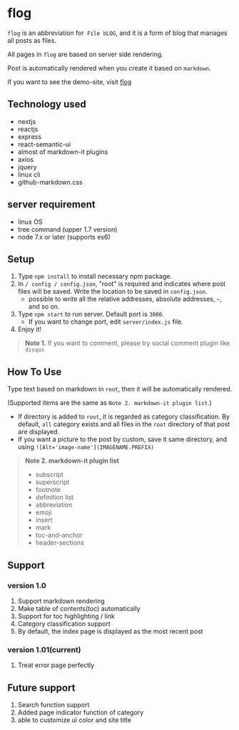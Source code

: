 # flog

`flog` is an abbreviation for` File bLOG`, and it is a form of blog that manages all posts as files.

All pages in `flog` are based on server side rendering.

Post is automatically rendered when you create it based on `markdown`.

If you want to see the demo-site, visit [flog](https://flog.phople.us)

## Technology used

 - nextjs
 - reactjs
 - express
 - react-semantic-ui
 - almost of markdown-it plugins
 - axios
 - jquery
 - linux cli
 - github-markdown.css

## server requirement

 - linux OS
 - tree command (upper 1.7 version)
 - node 7.x or later (supports es6)

## Setup

1. Type `npm install` to install necessary npm package.
2. In `/ config / config.json`, "root" is required and indicates where post files will be saved. Write the location to be saved in `config.json`.
    - possible to write all the relative addresses, absolute addresses, `~`, and so on.
3. Type `npm start` to run server. Default port is `3000`.
    - If you want to change port, edit `server/index.js` file.
4. Enjoy it!

> **Note 1.** If you want to comment, please try social comment plugin like `disqus`


## How To Use

Type text based on markdown in `root`, then it will be automatically rendered.

(Supported items are the same as `Note 2. markdown-it plugin list`.)
- If directory is added to `root`, it is regarded as category classification. By default, `all` category exists and all files in the `root` directory of that post are displayed.
- If you want a picture to the post by custom, save it same directory, and using `![Alt='image-name'](IMAGENAME.PREFIX)`

> **Note 2. markdown-it plugin list**
>
> - subscript
> - superscript
> - footnote
> - definition list
> - abbreviation
> - emoji
> - insert
> - mark
> - toc-and-anchor
> - header-sections

## Support
### version 1.0
1. Support markdown rendering
2. Make table of contents(toc) automatically
2. Support for toc highlighting / link
3. Category classification support
4. By default, the index page is displayed as the most recent post

### version 1.01(current)
1. Treat error page perfectly

## Future support
1. Search function support
2. Added page indicator function of category
3. able to customize ui color and site title
